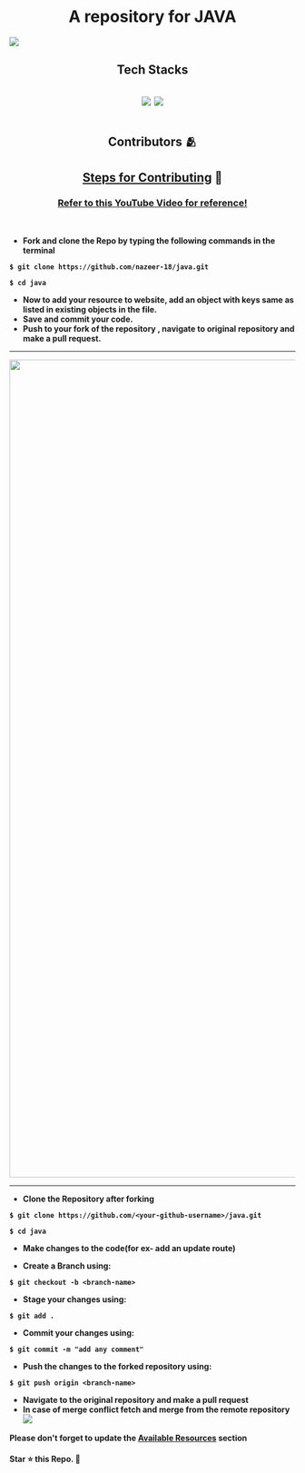
<h1 align="center">A repository  for  JAVA</h1>

![](https://readme-typing-svg.demolab.com/?lines=Thanks+for+Contributing!!;Let's+Build+our+own+Together&center=true&font=30&)

<h2 align="center"><b>Tech Stacks<b></h2><br>
<div align="center">
   <img src="https://img.shields.io/badge/Java-ED8B00?style=for-the-badge&logo=openjdk&logoColor=black" />&nbsp;
  <img src="https://img.shields.io/badge/Algorithms-00BCB4?style=for-the-badge&logo=thealgorithms&logoColor=black" /><br>
</div><br>
<h2 align="center"><b>Contributors 🫂</b></h2>

<h2 align="center"><u><b>Steps for Contributing</u> 🚀</b></h2>
  
  <a href = "https://www.youtube.com/watch?v=u169J_merY8"><h3 align = "center">Refer to this YouTube Video for reference! </h3></a>
  
<br>

- Fork and clone the Repo by typing the following commands in the terminal

```
$ git clone https://github.com/nazeer-18/java.git

$ cd java
```

<!--
- Open this folder in your favourite IDE. <br>
- Run `git pull` command to sync with remote repo.<br>
  <br> -->

- Now to add your resource to website, add an object with keys same as listed in existing objects in the file.<br>
- Save and commit your code.<br>
- Push to your fork of the repository , navigate to original repository and make a pull request.<br>
<hr>

<img width="1440" alt="" src="![fork](https://github.com/nazeer-18/java/assets/99654015/4b657e78-5c52-4a0a-8fed-f27571abb835)">

<hr>


- Clone the Repository after forking

```
$ git clone https://github.com/<your-github-username>/java.git

$ cd java
```

- Make changes to the code(for ex- add an update route)

- Create a Branch using:

```
$ git checkout -b <branch-name>
```

- Stage your changes using:

```
$ git add .
```

- Commit your changes using:

```
$ git commit -m "add any comment"
```

- Push the changes to the forked repository using:

```
$ git push origin <branch-name>
```

- Navigate to the original repository and make a pull request
- In case of merge conflict fetch and merge from the remote repository
  <img src ="https://docs.github.com/assets/images/help/repository/fetch-and-merge-button.png">

Please don't forget to update the <a href="https://github.com/nazeer-18/java#available-resources">Available Resources</a> section

#### Star ⭐ this Repo. 🤩
